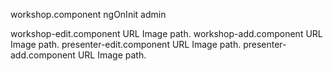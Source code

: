workshop.component ngOnInit admin 

workshop-edit.component URL Image path. 
workshop-add.component URL Image path. 
presenter-edit.component URL Image path. 
presenter-add.component URL Image path. 

